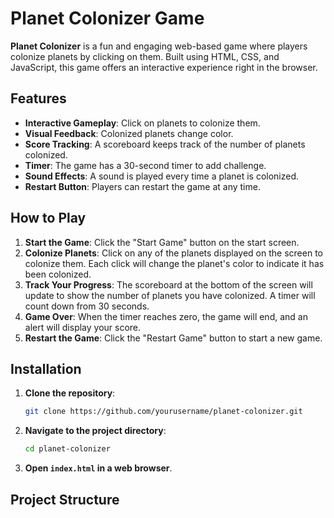 # Planet Colonizer Game

**Planet Colonizer** is a fun and engaging web-based game where players colonize planets by clicking on them. Built using HTML, CSS, and JavaScript, this game offers an interactive experience right in the browser.

## Features

- **Interactive Gameplay**: Click on planets to colonize them.
- **Visual Feedback**: Colonized planets change color.
- **Score Tracking**: A scoreboard keeps track of the number of planets colonized.
- **Timer**: The game has a 30-second timer to add challenge.
- **Sound Effects**: A sound is played every time a planet is colonized.
- **Restart Button**: Players can restart the game at any time.

## How to Play

1. **Start the Game**: Click the "Start Game" button on the start screen.
2. **Colonize Planets**: Click on any of the planets displayed on the screen to colonize them. Each click will change the planet's color to indicate it has been colonized.
3. **Track Your Progress**: The scoreboard at the bottom of the screen will update to show the number of planets you have colonized. A timer will count down from 30 seconds.
4. **Game Over**: When the timer reaches zero, the game will end, and an alert will display your score.
5. **Restart the Game**: Click the "Restart Game" button to start a new game.

## Installation

1. **Clone the repository**:
    ```sh
    git clone https://github.com/yourusername/planet-colonizer.git
    ```
2. **Navigate to the project directory**:
    ```sh
    cd planet-colonizer
    ```
3. **Open `index.html` in a web browser**.

## Project Structure

